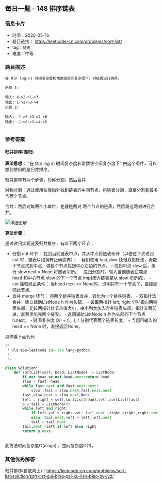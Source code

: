 ## 每日一题 - 148 排序链表

### 信息卡片

- 时间：2020-05-16
- 题目链接： https://leetcode-cn.com/problems/sort-list/
- tag：`链表`
- 难度：中等

### 题目描述

```
在 O(n log n) 时间复杂度和常数级空间复杂度下，对链表进行排序。

示例 1:

输入: 4->2->1->3
输出: 1->2->3->4
示例 2:

输入: -1->5->3->4->0
输出: -1->0->3->4->5
 
```



### 参考答案

#### 归并排序(递归) 

**算法思想**：
"在 O(n log n) 时间复杂度和常数级空间复杂度下"  由这个条件，可以想到使用的是归并排序。

归并排序有两个步骤，对称分割，然后合并

对称分割：通过使用快慢指针找到链表的中间节点，将链表分割，直至分割到最多含两个节点。

合并：然后对每两个小单位，也就是两对 两个节点的链表，然后将这两对进行合并。

![详细图解](https://pic.leetcode-cn.com/8c47e58b6247676f3ef14e617a4686bc258cc573e36fcf67c1b0712fa7ed1699-Picture2.png)

**算法步骤**：

通过递归实现链表归并排序，有以下两个环节：

- 分割 cut 环节： 找到当前链表中点，并从中点将链表断开（以便在下次递归 cut 时，链表片段拥有正确边界）；
		- 我们使用 fast,slow 快慢双指针法，奇数个节点找到中点，偶数个节点找到中心左边的节点。
		- 找到中点 slow 后，执行 slow.next = None 将链表切断。
		- 递归分割时，输入当前链表左端点 head 和中心节点 slow 的下一个节点 tmp(因为链表是从 slow 切断的)。
		- cut 递归终止条件： 当head.next == None时，说明只有一个节点了，直接返回此节点。
- 合并 merge 环节： 将两个排序链表合并，转化为一个排序链表。
		- 双指针法合并，建立辅助ListNode h 作为头部。
		- 设置两指针 left, right 分别指向两链表头部，比较两指针处节点值大小，由小到大加入合并链表头部，指针交替前进，直至添加完两个链表。
		- 返回辅助ListNode h 作为头部的下个节点 h.next。
		- 时间复杂度 O(l + r)，l, r 分别代表两个链表长度。
		- 
当题目输入的 head == None 时，直接返回None。
 

具体看下面代码

```python
/*
 * @lc app=leetcode id= 148 lang=python
 *
 */

class Solution:
    def sortList(self, head: ListNode) -> ListNode:
        if not head or not head.next:return head
        slow = fast =head
        while fast.next and fast.next.next:
            slow ,fast = slow.next,fast.next.next
        fast,slow.next = slow.next,None
        left , right = self.sortList(head),self.sortList(fast)
        p = tail = ListNode(0)
        while left and right:
            if left.val > right.val: tail.next ,right =right,right.next
            else: tail.next,left = left,left.next
            tail = tail.next
        tail.next =left if left else right
        return p.next
		
```
 
 此方法时间复杂度O(nlogn) ，空间复杂度O(1)。
 

### 其他优秀解答

归并排序(自底向上)：https://leetcode-cn.com/problems/sort-list/solution/sort-list-gui-bing-pai-xu-lian-biao-by-jyd/



